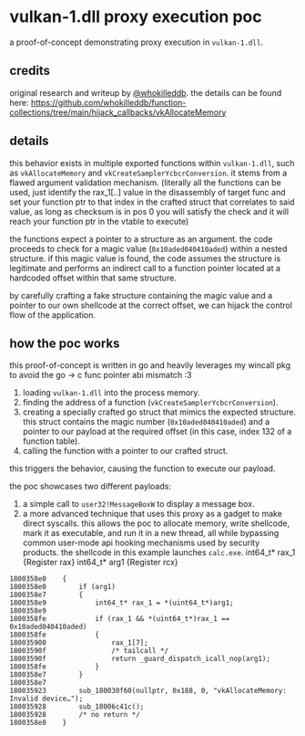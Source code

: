 # vulkan-1.dll proxy execution poc

a proof-of-concept demonstrating proxy execution in `vulkan-1.dll`.

## credits

original research and writeup by [@whokilleddb](https://twitter.com/whokilleddb).
the details can be found here: https://github.com/whokilleddb/function-collections/tree/main/hijack_callbacks/vkAllocateMemory

## details

this behavior exists in multiple exported functions within `vulkan-1.dll`, such as `vkAllocateMemory` and `vkCreateSamplerYcbcrConversion`. it stems from a flawed argument validation mechanism. (literally all the functions can be used, just identify the rax_1[..] value in the disassembly of target func and set your function ptr to that index in the crafted struct that correlates to said value, as long as checksum is in pos 0 you will satisfy the check and it will reach your function ptr in the vtable to execute)

the functions expect a pointer to a structure as an argument. the code proceeds to check for a magic value (`0x10aded040410aded`) within a nested structure. if this magic value is found, the code assumes the structure is legitimate and performs an indirect call to a function pointer located at a hardcoded offset within that same structure.

by carefully crafting a fake structure containing the magic value and a pointer to our own shellcode at the correct offset, we can hijack the control flow of the application.

## how the poc works

this proof-of-concept is written in go and heavily leverages my wincall pkg to avoid the go -> c func pointer abi mismatch :3

1.  loading `vulkan-1.dll` into the process memory.
2.  finding the address of a function (`vkCreateSamplerYcbcrConversion`).
3.  creating a specially crafted go struct that mimics the expected structure. this struct contains the magic number (`0x10aded040410aded`) and a pointer to our payload at the required offset (in this case, index 132 of a function table).
4.  calling the function with a pointer to our crafted struct.

this triggers the behavior, causing the function to execute our payload.

the poc showcases two different payloads:
1.  a simple call to `user32!MessageBoxW` to display a message box.
2.  a more advanced technique that uses this proxy as a gadget to make direct syscalls. this allows the poc to allocate memory, write shellcode, mark it as executable, and run it in a new thread, all while bypassing common user-mode api hooking mechanisms used by security products. the shellcode in this example launches `calc.exe`.
int64_t* rax_1  {Register rax}
int64_t* arg1  {Register rcx}
```
1800358e0    {
1800358e0        if (arg1)
1800358e7        {
1800358e9            int64_t* rax_1 = *(uint64_t*)arg1;
1800358e9            
1800358fe            if (rax_1 && *(uint64_t*)rax_1 == 0x10aded040410aded)
1800358fe            {
180035900                rax_1[7];
18003590f                /* tailcall */
18003590f                return _guard_dispatch_icall_nop(arg1);
1800358fe            }
1800358e7        }
1800358e7        
180035923        sub_180030f60(nullptr, 0x188, 0, "vkAllocateMemory: Invalid device…");
180035928        sub_18006c41c();
180035928        /* no return */
1800358e0    }
```
